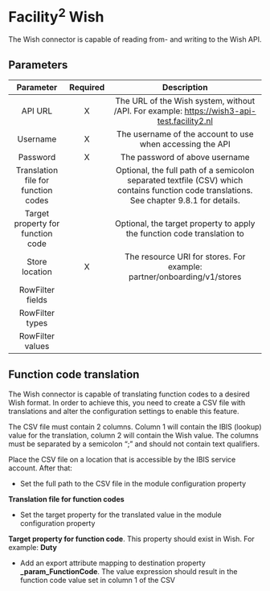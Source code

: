 # Facility<sup>2</sup> Wish

The Wish connector is capable of reading from- and writing to the Wish
API.

## Parameters

|              Parameter              | Required |                                                                Description                                                                |
|:-----------------------------------:|:--------:|:-----------------------------------------------------------------------------------------------------------------------------------------:|
|               API URL               |     X    |                       The URL of the Wish system, without /API.    For example: https://wish3-api-test.facility2.nl                       |
|               Username              |     X    |                                         The username of the account to use when accessing the API                                         |
|               Password              |     X    |                                                       The password of above username                                                      |
| Translation file for function codes |          | Optional, the full path of a semicolon separated textfile (CSV) which contains function code translations. See chapter 9.8.1 for details. |
|  Target property for function code  |          |                                  Optional, the target property to apply the function code translation to                                  |
| Store location                      | X        | The resource URI for stores. For example:   partner/onboarding/v1/stores                                                                  |
|           RowFilter fields          |          |                                                                                                                                           |
|           RowFilter types           |          |                                                                                                                                           |
|           RowFilter values          |          |                                                                                                                                           |

## Function code translation

The Wish connector is capable of translating function codes to a desired
Wish format. In order to achieve this, you need to create a CSV file
with translations and alter the configuration settings to enable this
feature.

The CSV file must contain 2 columns. Column 1 will contain the IBIS
(lookup) value for the translation, column 2 will contain the Wish
value. The columns must be separated by a semicolon “;” and should not
contain text qualifiers.

Place the CSV file on a location that is accessible by the IBIS service
account. After that:

-   Set the full path to the CSV file in the module configuration
    property

**Translation file for function codes**

-   Set the target property for the translated value in the module
    configuration property

**Target property for function code**. This property should exist in
Wish. For example: **Duty**

-   Add an export attribute mapping to destination property
    **\_param\_FunctionCode**. The value expression should result in the
    function code value set in column 1 of the CSV
